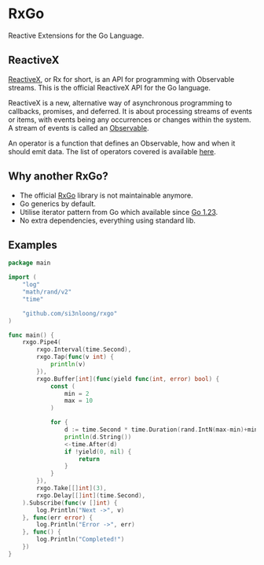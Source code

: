# RxGo

Reactive Extensions for the Go Language.

## ReactiveX

[ReactiveX](http://reactivex.io/), or Rx for short, is an API for programming with Observable streams. This is the official ReactiveX API for the Go language.

ReactiveX is a new, alternative way of asynchronous programming to callbacks, promises, and deferred. It is about processing streams of events or items, with events being any occurrences or changes within the system. A stream of events is called an [Observable](http://reactivex.io/documentation/contract.html).

An operator is a function that defines an Observable, how and when it should emit data. The list of operators covered is available [here](README.md#).

## Why another RxGo?

- The official [RxGo](https://github.com/ReactiveX/RxGo) library is not maintainable anymore.
- Go generics by default.
- Utilise iterator pattern from Go which available since [Go 1.23](https://go.dev/blog/go1.23).
- No extra dependencies, everything using standard lib.


## Examples

```go
package main

import (
	"log"
	"math/rand/v2"
	"time"

	"github.com/si3nloong/rxgo"
)

func main() {
    rxgo.Pipe4(
		rxgo.Interval(time.Second),
		rxgo.Tap(func(v int) {
			println(v)
		}),
		rxgo.Buffer[int](func(yield func(int, error) bool) {
			const (
				min = 2
				max = 10
			)

			for {
				d := time.Second * time.Duration(rand.IntN(max-min)+min)
				println(d.String())
				<-time.After(d)
				if !yield(0, nil) {
					return
				}
			}
		}),
		rxgo.Take[[]int](3),
		rxgo.Delay[[]int](time.Second),
	).Subscribe(func(v []int) {
		log.Println("Next ->", v)
	}, func(err error) {
		log.Println("Error ->", err)
	}, func() {
        log.Println("Completed!")
    })
}
```
